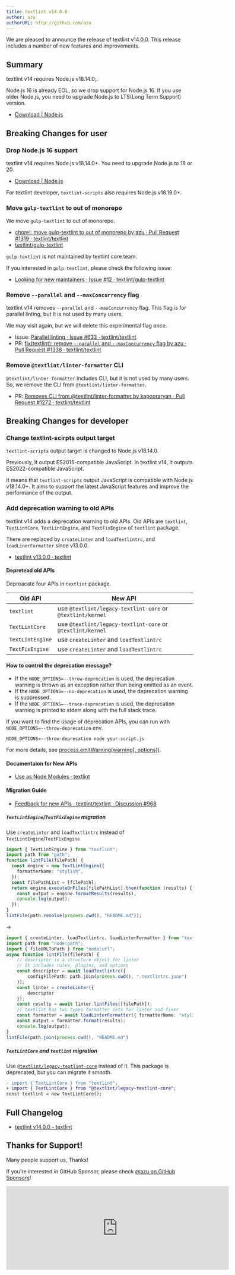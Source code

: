 ```yaml
---
title: textlint v14.0.0
author: azu
authorURL: http://github.com/azu
---
```


We are pleased to announce the release of textlint v14.0.0.
This release includes a number of new features and improvements.

## Summary

textlint v14 requires Node.js v18.14.0;.

Node.js 16 is already EOL, so we drop support for Node.js 16.
If you use older Node.js, you need to upgrade Node.js to LTS(Long Term Support) version.

- [Download | Node.js](https://nodejs.org/en/download/)

## Breaking Changes for user

### Drop Node.js 16 support

textlint v14 requires Node.js v18.14.0+.
You need to upgrade Node.js to 18 or 20.

- [Download | Node.js](https://nodejs.org/en/download/)

For textlint developer, `textlint-scripts` also requires Node.js v18.19.0+.

### Move `gulp-textlint` to out of monorepo

We move `gulp-textlint` to out of monorepo.

- [chore!: move gulp-textlint to out of monorepo by azu · Pull Request #1319 · textlint/textlint](https://github.com/textlint/textlint/pull/1319)
- [textlint/gulp-textlint](https://github.com/textlint/gulp-textlint)

`gulp-textlint` is not maintained by textlint core team.

If you interested in `gulp-textlint`, please check the following issue:

- [Looking for new maintainers · Issue #12 · textlint/gulp-textlint](https://github.com/textlint/gulp-textlint/issues/12)

### Remove `--parallel` and `--maxConcurrency` flag

textlint v14 removes `--parallel` and `--maxConcurrency` flag.
This flag is for parallel linting, but It is not used by many users.

We may visit again, but we will delete this experimental flag once.

- Issue: [Parallel linting · Issue #633 · textlint/textlint](https://github.com/textlint/textlint/issues/633)
- PR: [fix(textlint): remove `--parallel` and `--maxConcurrency` flag by azu · Pull Request #1338 · textlint/textlint](https://github.com/textlint/textlint/pull/1338)

### Remove `@textlint/linter-formatter` CLI

`@textlint/linter-formatter` includes CLI, but it is not used by many users.
So, we remove the CLI from `@textlint/linter-formatter`.

- PR: [Removes CLI from @textlint/linter-formatter by kapooraryan · Pull Request #1272 · textlint/textlint](https://github.com/textlint/textlint/pull/1272)

## Breaking Changes for developer

### Change textlint-scirpts output target

`textlint-scripts` output target is changed to Node.js v18.14.0.

Previously, It output ES2015-compatible JavaScript.
In textlint v14, It outputs ES2022-compatible JavaScript.

It means that `textlint-scripts` output JavaScript is compatible with Node.js v18.14.0+.
It aims to support the latest JavaScript features and improve the performance of the output.

### Add deprecation warning to old APIs

textlint v14 adds a deprecation warning to old APIs.
Old APIs are `textlint`, `TextLintCore`, `TextLintEngine`, and `TextFixEngine` of `textlint` package.

There are replaced by `createLinter` and `loadTextlintrc`, and `loadLinerFormatter` since v13.0.0.

- [textlint v13.0.0 · textlint](https://textlint.org/blog/2023/01/27/textlint-13.html)

#### Depretead old APIs

Depreacate four APIs in `textlint` package.

| Old API | New API |
| --- | ----------- |
| `textlint` | use `@textlint/legacy-textlint-core` or `@textlint/kernel` |
| `TextLintCore` | use `@textlint/legacy-textlint-core` or `@textlint/kernel` |
| `TextLintEngine` | use `createLinter` and `loadTextlintrc` |
| `TextFixEngine` | use `createLinter` and `loadTextlintrc` |

#### How to control the deprecation message?

- If the `NODE_OPTIONS=--throw-deprecation` is used, the deprecation warning is thrown as an exception rather than being emitted as an event.
- If the `NODE_OPTIONS=--no-deprecation` is used, the deprecation warning is suppressed.
- If the `NODE_OPTIONS=--trace-deprecation` is used, the deprecation warning is printed to stderr along with the full stack trace.

If you want to find the usage of deprecation APIs, you can run with `NODE_OPTIONS=--throw-deprecation` env.

```shell
NODE_OPTIONS=--throw-deprecation node your-script.js
```

For more details, see [process.emitWarning(warning[, options])](https://nodejs.org/api/process.html#processemitwarningwarning-options).

#### Documentaion for New APIs

- [Use as Node Modules · textlint](https://textlint.org/docs/use-as-modules.html)

#### Migration Guide

- [Feedback for new APIs · textlint/textlint · Discussion #968](https://github.com/textlint/textlint/discussions/968)

##### `TextLintEngine`/`TextFixEngine` migration

Use `createLinter` and `loadTextlintrc` instead of `TextLintEngine`/`TextFixEngine`

```ts
import { TextLintEngine } from "textlint";
import path from "path";
function lintFile(filePath) {
  const engine = new TextLintEngine({
    formatterName: "stylish",
  });
  const filePathList = [filePath];
  return engine.executeOnFiles(filePathList).then(function (results) {
    const output = engine.formatResults(results);
    console.log(output);
  });
}
lintFile(path.resolve(process.cwd(), "README.md"));
```

→

```ts
import { createLinter, loadTextlintrc, loadLinterFormatter } from "textlint";
import path from "node:path";
import { fileURLToPath } from "node:url";
async function lintFile(filePath) {
    // descriptor is a structure object for linter
    // It includes rules, plugins, and options
    const descriptor = await loadTextlintrc({
        configFilePath: path.join(process.cwd(), ".textlintrc.json")
    });
    const linter = createLinter({
        descriptor
    });
    const results = await linter.lintFiles([filePath]);
    // textlint has two types formatter sets for linter and fixer
    const formatter = await loadLinterFormatter({ formatterName: "stylish" });
    const output = formatter.format(results);
    console.log(output);
}
lintFile(path.join(process.cwd(), "README.md")
```

##### `TextLintCore` and `textlint` migration

Use [`@textlint/legacy-textlint-core`](https://github.com/textlint/textlint/blob/master/packages/%40textlint/legacy-textlint-core/README.md) instead of it.
This package is deprecated, but you can migrate it smooth.

```diff
- import { TextLintCore } from "textlint";
+ import { TextLintCore } from "@textlint/legacy-textlint-core";
const textlint = new TextLintCore();
```

## Full Changelog

- [textlint v14.0.0 - textlint](https://github.com/textlint/textlint/releases/tag/v14.0.0)

## Thanks for Support!

Many people support us, Thanks!

If you're interested in GitHub Sponsor, please check [@azu on GitHub Sponsors](https://github.com/sponsors/azu)!

<iframe src="https://github.com/sponsors/azu/card" title="Sponsor azu" height="225" width="600" style="border: 0;"></iframe>
